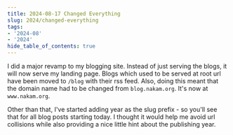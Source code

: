 ```yaml
---
title: 2024-08-17 Changed Everything
slug: 2024/changed-everything
tags:
- '2024-08'
- '2024'
hide_table_of_contents: true
---
```

I did a major revamp to my blogging site. Instead of just serving the blogs<!-- truncate -->, it will now serve my landing page. Blogs which used to be served at root url have been moved to `/blog` with their rss feed. Also, doing this meant that the domain name had to be changed from `blog.nakam.org`. It's now at `www.nakam.org`.

Other than that, I've started adding year as the slug prefix - so you'll see that for all blog posts starting today. I thought it would help me avoid url collisions while also providing a nice little hint about the publishing year.